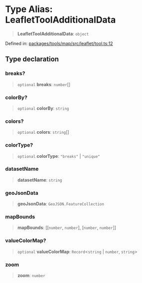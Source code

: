 # Type Alias: LeafletToolAdditionalData

> **LeafletToolAdditionalData**: `object`

Defined in: [packages/tools/map/src/leaflet/tool.ts:12](https://github.com/geodaopenjs/openassistant/blob/0a6a7e7306d75a25dc968b3117f04cb7bd613bec/packages/tools/map/src/leaflet/tool.ts#L12)

## Type declaration

### breaks?

> `optional` **breaks**: `number`[]

### colorBy?

> `optional` **colorBy**: `string`

### colors?

> `optional` **colors**: `string`[]

### colorType?

> `optional` **colorType**: `"breaks"` \| `"unique"`

### datasetName

> **datasetName**: `string`

### geoJsonData

> **geoJsonData**: `GeoJSON.FeatureCollection`

### mapBounds

> **mapBounds**: \[\[`number`, `number`\], \[`number`, `number`\]\]

### valueColorMap?

> `optional` **valueColorMap**: `Record`\<`string` \| `number`, `string`\>

### zoom

> **zoom**: `number`
